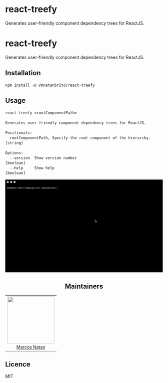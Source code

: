 # react-treefy

Generates user-friendly component dependency trees for ReactJS.

# react-treefy

Generates user-friendly component dependency trees for ReactJS.

## Installation

```shell
npm install -D @mnatanbrito/react-treefy
```

## Usage

```shell
react-treefy <rootComponentPath>

Generates user-friendly component dependency trees for ReactJS.

Positionals:
  rootComponentPath, Specify the root component of the hierarchy.    [string]

Options:
  --version  Show version number                                       [boolean]
  --help     Show help                                                 [boolean]
```

![](react-treefy-terminal.gif)

<h2 align="center">Maintainers</h2>
<table>
  <tbody>
    <tr>
      <td align="center">
        <img width="150" height="150" src="https://github.com/mnatanbrito.png?v=3&s=150">
        </br>
        <a href="https://github.com/mnatanbrito">Marcos Natan</a>
      </td>
    </tr>
  <tbody>
</table>

## Licence

MIT
